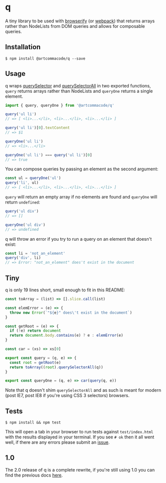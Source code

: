 # q
A tiny library to be used with [browserify](http://browserify.org) (or [webpack](http://webpack.github.io)) that returns arrays rather than NodeLists from DOM queries and allows for composable queries.

## Installation

```
$ npm install @artcommacode/q --save
```

## Usage

q wraps [querySelector](https://developer.mozilla.org/en-US/docs/Web/API/Document/querySelector) and [querySelectorAll](https://developer.mozilla.org/en-US/docs/Web/API/Document/querySelectorAll) in two exported functions, `query` returns arrays rather than NodeLists and `queryOne` returns a single element.

``` js
import { query, queryOne } from '@artcommacode/q'

query('ul li')
// => [ <li>...</li>, <li>...</li>, <li>...</li> ]

query('ul li')[0].textContent
// => $1

queryOne('ul li')
// => <li>...</li>

queryOne('ul li') === query('ul li')[0]
// => true
```

You can compose queries by passing an element as the second argument:

``` js
const ul = queryOne('ul')
query('li', ul)
// => [ <li>...</li>, <li>...</li>, <li>...</li> ]
```

`query` will return an empty array if no elements are found and `queryOne` will return `undefined`:

``` js
query('ul div')
// => []

queryOne('ul div')
// => undefined
```

q will throw an error if you try to run a query on an element that doesn't exist:

``` js
const li = 'not_an_element'
query('div', li)
// => Error: "not_an_element" does't exist in the document
```

## Tiny

q is only 19 lines short, small enough to fit in this README:

``` js
const toArray = (list) => [].slice.call(list)

const elemError = (e) => {
  throw new Error(`"${e}" does\'t exist in the document`)
}

const getRoot = (e) => {
  if (!e) return document
  return document.body.contains(e) ? e : elemError(e)
}

const car = (xs) => xs[0]

export const query = (q, e) => {
  const root = getRoot(e)
  return toArray((root).querySelectorAll(q))
}

export const queryOne = (q, e) => car(query(q, e))
```

Note that q doesn't shim `querySelectorAll` and as such is meant for modern (post IE7, post IE8 if you're using CSS 3 selectors) browsers.

## Tests

```
$ npm install && npm test
```

This will open a tab in your browser to run tests against `test/index.html` with the results displayed in your terminal. If you see `# ok` then it all went well, if there are any errors please submit an [issue](https://github.com/artcommacode/q/issues).

## 1.0

The 2.0 release of q is a complete rewrite, if you're still using 1.0 you can find the previous docs [here](https://github.com/artcommacode/q/blob/942d1a3dab2e7dec6f8588e02e80e4018e13084b/README.md).
